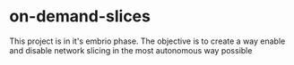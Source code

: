 # on-demand-slices
This project is in it's embrio phase. The objective is to create a way enable and disable network slicing in the most autonomous way possible
